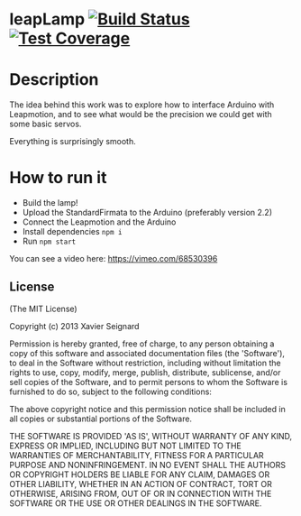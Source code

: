leapLamp
[![Build Status](https://travis-ci.org/xseignard/leapLamp.png?branch=master)](https://travis-ci.org/xseignard/leapLamp) [![Test Coverage](https://codeclimate.com/github/xseignard/leapLamp/badges/coverage.svg)](https://codeclimate.com/github/xseignard/leapLamp/coverage)
========

# Description

The idea behind this work was to explore how to interface Arduino with Leapmotion, and to see what would be the precision we could get with some basic servos.

Everything is surprisingly smooth.

# How to run it
- Build the lamp!
- Upload the StandardFirmata to the Arduino (preferably version 2.2)
- Connect the Leapmotion and the Arduino
- Install dependencies `npm i`
- Run `npm start`


You can see a video here: https://vimeo.com/68530396

## License

(The MIT License)

Copyright (c) 2013 Xavier Seignard

Permission is hereby granted, free of charge, to any person obtaining
a copy of this software and associated documentation files (the
'Software'), to deal in the Software without restriction, including
without limitation the rights to use, copy, modify, merge, publish,
distribute, sublicense, and/or sell copies of the Software, and to
permit persons to whom the Software is furnished to do so, subject to
the following conditions:

The above copyright notice and this permission notice shall be
included in all copies or substantial portions of the Software.

THE SOFTWARE IS PROVIDED 'AS IS', WITHOUT WARRANTY OF ANY KIND,
EXPRESS OR IMPLIED, INCLUDING BUT NOT LIMITED TO THE WARRANTIES OF
MERCHANTABILITY, FITNESS FOR A PARTICULAR PURPOSE AND NONINFRINGEMENT.
IN NO EVENT SHALL THE AUTHORS OR COPYRIGHT HOLDERS BE LIABLE FOR ANY
CLAIM, DAMAGES OR OTHER LIABILITY, WHETHER IN AN ACTION OF CONTRACT,
TORT OR OTHERWISE, ARISING FROM, OUT OF OR IN CONNECTION WITH THE
SOFTWARE OR THE USE OR OTHER DEALINGS IN THE SOFTWARE.

